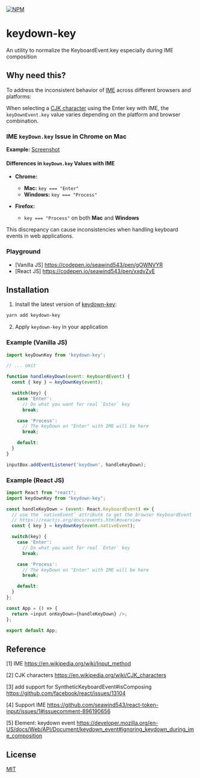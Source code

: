 [![NPM](https://nodei.co/npm/keydown-key.png?downloads=true&stars=true)](https://www.npmjs.com/package/keydown-key/)

# keydown-key

An utility to normalize the KeyboardEvent.key especially during IME composition

## Why need this?

To address the inconsistent behavior of [IME](https://en.wikipedia.org/wiki/Input_method) across different browsers and platforms:  

When selecting a [CJK character](https://en.wikipedia.org/wiki/CJK_characters) using the Enter key with IME, the `keyDownEvent.key` value varies depending on the platform and browser combination.  

### IME `keyDown.key` Issue in Chrome on Mac  

**Example:** [Screenshot](https://imgur.com/63EJixc)  

#### Differences in `keyDown.key` Values with IME  

- **Chrome:**  
  - **Mac:** `key === "Enter"`  
  - **Windows:** `key === "Process"`  

- **Firefox:**  
  - `key === "Process"` on both **Mac** and **Windows**  

This discrepancy can cause inconsistencies when handling keyboard events in web applications.

### Playground

- [Vanilla JS] https://codepen.io/seawind543/pen/gOWNVYR
- [React JS] https://codepen.io/seawind543/pen/xxdvZyE

## Installation

1. Install the latest version of [keydown-key](https://github.com/seawind543/keydown-key):

  ```sh
  yarn add keydown-key
  ```

2. Apply `keydown-key` in your application

### Example (Vanilla JS)

  ```javascript
  import keyDownKey from 'keydown-key';

  // ... omit

  function handleKeyDown(event: KeyboardEvent) { 
    const { key } = keyDownKey(event);

    switch(key) {
      case 'Enter':
        // Do what you want for real `Enter` key
        break;

      case 'Process':
        // The keyDown on "Enter" with IME will be here
        break;

      default: 
    }
  }

  inputBox.addEventListener('keydown', handleKeyDown);
  ```

### Example (React JS)

  ```javascript
  import React from "react";
  import keydownKey from "keydown-key";

  const handleKeyDown = (event: React.KeyboardEvent) => {
    // use the `nativeEvent` attribute to get the browser KeyboardEvent
    // https://reactjs.org/docs/events.html#overview
    const { key } = keydownKey(event.nativeEvent);

    switch(key) {
      case 'Enter':
        // Do what you want for real `Enter` key
        break;

      case 'Process':
        // The keyDown on "Enter" with IME will be here
        break;

      default: 
    }
  };

  const App = () => {
    return <input onKeyDown={handleKeyDown} />;
  };

  export default App;
  ```

## Reference

[1] IME https://en.wikipedia.org/wiki/Input_method

[2] CJK characters https://en.wikipedia.org/wiki/CJK_characters

[3] add support for SyntheticKeyboardEvent#isComposing https://github.com/facebook/react/issues/13104

[4] Support IME https://github.com/seawind543/react-token-input/issues/1#issuecomment-896190656

[5] Element: keydown event https://developer.mozilla.org/en-US/docs/Web/API/Document/keydown_event#ignoring_keydown_during_ime_composition

## License

[MIT](./LICENSE)